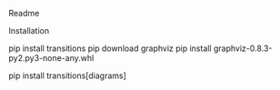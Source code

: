 Readme


Installation


pip install transitions
pip download graphviz
pip install graphviz-0.8.3-py2.py3-none-any.whl

pip install transitions[diagrams]

